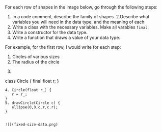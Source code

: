 For each row of shapes in the image below, go through the following steps:

1. In a code comment, describe the family of shapes.
2.Describe what variables you will need in the data type, and the meaning of each
3. Write a class  with the necessary variables.  Make all varables `final`.
4. Write a constructor for the data type.
5. Write a function that draws a value of your data type.

For example, for the first row, I would write for each step:
1. Circles of various sizes
2. The radius of the circle
3. ~~~ java
class Circle {
    final float r;
}
~~~
4. Circle(float r_) {
   r = r_;
}
5. drawCircle(Circle c) {
   ellipse(0,0,c.r,c.r);
}
   

![](fixed-size-data.png)
